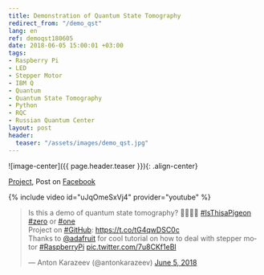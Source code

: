 ```yaml
---
title: Demonstration of Quantum State Tomography
redirect_from: "/demo_qst"
lang: en
ref: demoqst180605
date: 2018-06-05 15:00:01 +03:00
tags:
- Raspberry Pi
- LED
- Stepper Motor
- IBM Q
- Quantum
- Quantum State Tomography
- Python
- RQC
- Russian Quantum Center
layout: post
header:
  teaser: "/assets/images/demo_qst.jpg"
---
```


![image-center]({{ page.header.teaser }}){: .align-center}

[Project](https://github.com/akarazeevprojects/StepperProjects), Post on [Facebook](https://www.facebook.com/anton.karazeev/posts/1709867399134721)

{% include video id="uJqOmeSxVj4" provider="youtube" %}

<blockquote class="twitter-tweet"><p lang="en" dir="ltr">Is this a demo of quantum state tomography? 💁🏻‍♂️🦋 <a href="https://twitter.com/hashtag/IsThisaPigeon?src=hash&amp;ref_src=twsrc%5Etfw">#IsThisaPigeon</a> <a href="https://twitter.com/hashtag/zero?src=hash&amp;ref_src=twsrc%5Etfw">#zero</a> or <a href="https://twitter.com/hashtag/one?src=hash&amp;ref_src=twsrc%5Etfw">#one</a><br>Project on <a href="https://twitter.com/hashtag/GitHub?src=hash&amp;ref_src=twsrc%5Etfw">#GitHub</a>: <a href="https://t.co/tG4qwDSC0c">https://t.co/tG4qwDSC0c</a><br>Thanks to <a href="https://twitter.com/adafruit?ref_src=twsrc%5Etfw">@adafruit</a> for cool tutorial on how to deal with stepper motor <a href="https://twitter.com/hashtag/RaspberryPi?src=hash&amp;ref_src=twsrc%5Etfw">#RaspberryPi</a> <a href="https://t.co/7u8CKf1eBl">pic.twitter.com/7u8CKf1eBl</a></p>&mdash; Anton Karazeev (@antonkarazeev) <a href="https://twitter.com/antonkarazeev/status/1003792765233385472?ref_src=twsrc%5Etfw">June 5, 2018</a></blockquote> <script async src="https://platform.twitter.com/widgets.js" charset="utf-8"></script>
